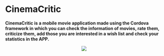 CinemaCritic
=======================
**CinemaCritic is a mobile movie application made using the Cordova framework in which you can check the information of movies, rate them, criticize them, add those you are interested in a wish list and check your statistics in the APP.** 

<p align="center">
  <img max-width="10%"
  max-height="10%" src="https://cloud.githubusercontent.com/assets/10437944/26514460/463dc24e-4272-11e7-8272-61f48e434ef0.jpg">
</p>






